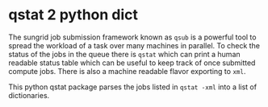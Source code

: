 # qstat 2 python dict

The sungrid job submission framework known as ```qsub``` is a powerful tool to spread the workload of a task over many machines in parallel. To check the status of the jobs in the queue there is ```qstat``` which can print a human readable status table which can be useful to keep track of once submitted compute jobs. There is also a machine readable flavor exporting to ```xml```.

This python qstat package parses the jobs listed in ```qstat -xml``` into a list of dictionaries. 